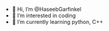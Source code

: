 - 👋 Hi, I’m @HaseebGarfinkel
- 👀 I’m interested in coding
- 🌱 I’m currently learning python, C++

<!---
HaseebGarfinkel/HaseebGarfinkel is a ✨ special ✨ repository because its `README.md` (this file) appears on your GitHub profile.
You can click the Preview link to take a look at your changes.
--->
